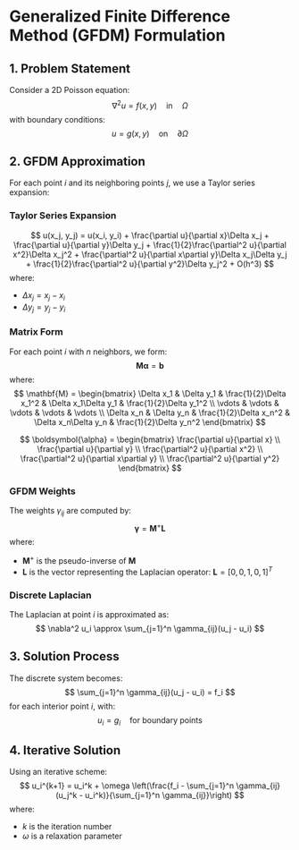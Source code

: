 # Generalized Finite Difference Method (GFDM) Formulation

## 1. Problem Statement
Consider a 2D Poisson equation:
$$
\nabla^2 u = f(x,y) \quad \text{in} \quad \Omega
$$
with boundary conditions:
$$
u = g(x,y) \quad \text{on} \quad \partial\Omega
$$

## 2. GFDM Approximation
For each point $i$ and its neighboring points $j$, we use a Taylor series expansion:

### Taylor Series Expansion
$$
u(x_j, y_j) = u(x_i, y_i) + \frac{\partial u}{\partial x}\Delta x_j + \frac{\partial u}{\partial y}\Delta y_j + \frac{1}{2}\frac{\partial^2 u}{\partial x^2}\Delta x_j^2 + \frac{\partial^2 u}{\partial x\partial y}\Delta x_j\Delta y_j + \frac{1}{2}\frac{\partial^2 u}{\partial y^2}\Delta y_j^2 + O(h^3)
$$
where:
- $\Delta x_j = x_j - x_i$
- $\Delta y_j = y_j - y_i$

### Matrix Form
For each point $i$ with $n$ neighbors, we form:
$$
\mathbf{M}\boldsymbol{\alpha} = \mathbf{b}
$$
where:
$$
\mathbf{M} = \begin{bmatrix}
\Delta x_1 & \Delta y_1 & \frac{1}{2}\Delta x_1^2 & \Delta x_1\Delta y_1 & \frac{1}{2}\Delta y_1^2 \\
\vdots & \vdots & \vdots & \vdots & \vdots \\
\Delta x_n & \Delta y_n & \frac{1}{2}\Delta x_n^2 & \Delta x_n\Delta y_n & \frac{1}{2}\Delta y_n^2
\end{bmatrix}
$$

$$
\boldsymbol{\alpha} = \begin{bmatrix}
\frac{\partial u}{\partial x} \\
\frac{\partial u}{\partial y} \\
\frac{\partial^2 u}{\partial x^2} \\
\frac{\partial^2 u}{\partial x\partial y} \\
\frac{\partial^2 u}{\partial y^2}
\end{bmatrix}
$$

### GFDM Weights
The weights $\gamma_{ij}$ are computed by:
$$
\boldsymbol{\gamma} = \mathbf{M}^+ \mathbf{L}
$$
where:
- $\mathbf{M}^+$ is the pseudo-inverse of $\mathbf{M}$
- $\mathbf{L}$ is the vector representing the Laplacian operator: $\mathbf{L} = [0,0,1,0,1]^T$

### Discrete Laplacian
The Laplacian at point $i$ is approximated as:
$$
\nabla^2 u_i \approx \sum_{j=1}^n \gamma_{ij}(u_j - u_i)
$$

## 3. Solution Process
The discrete system becomes:
$$
\sum_{j=1}^n \gamma_{ij}(u_j - u_i) = f_i
$$
for each interior point $i$, with:
$$
u_i = g_i \quad \text{for boundary points}
$$

## 4. Iterative Solution
Using an iterative scheme:
$$
u_i^{k+1} = u_i^k + \omega \left(\frac{f_i - \sum_{j=1}^n \gamma_{ij}(u_j^k - u_i^k)}{\sum_{j=1}^n \gamma_{ij}}\right)
$$
where:
- $k$ is the iteration number
- $\omega$ is a relaxation parameter